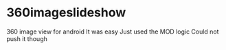 # 360imageslideshow
360 image view for android 
It was easy
Just used the MOD logic
Could not push it though
